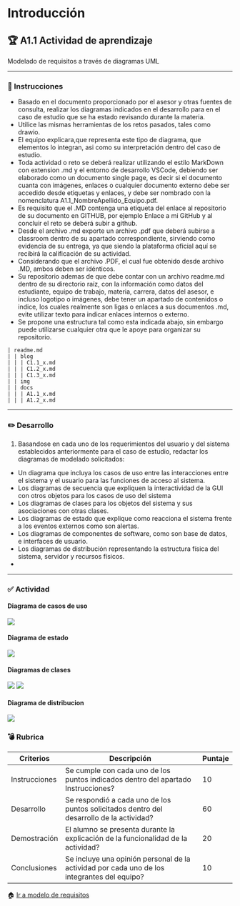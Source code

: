 # Introducción

## :trophy: A1.1 Actividad de aprendizaje

Modelado de requisitos a través de diagramas UML

___

### :blue_book: Instrucciones

- Basado en el documento proporcionado por el asesor y otras fuentes de consulta, realizar los
diagramas indicados en el desarrollo para en el caso de estudio que se ha estado revisando durante la
materia.
- Utilice las mismas herramientas de los retos pasados, tales como drawio.
- El equipo explicara,que representa este tipo de diagrama, que elementos lo integran, asi como su
interpretación dentro del caso de estudio.
- Toda actividad o reto se deberá realizar utilizando el estilo MarkDown con extension .md y el entorno
de desarrollo VSCode, debiendo ser elaborado como un documento single page, es decir si el
documento cuanta con imágenes, enlaces o cualquier documento externo debe ser accedido desde
etiquetas y enlaces, y debe ser nombrado con la nomenclatura A1.1_NombreApellido_Equipo.pdf.
- Es requisito que el .MD contenga una etiqueta del enlace al repositorio de su documento en GITHUB,
por ejemplo Enlace a mi GitHub y al concluir el reto se deberá subir a github.
- Desde el archivo .md exporte un archivo .pdf que deberá subirse a classroom dentro de su apartado
correspondiente, sirviendo como evidencia de su entrega, ya que siendo la plataforma oficial aquí se
recibirá la calificación de su actividad.
- Considerando que el archivo .PDF, el cual fue obtenido desde archivo .MD, ambos deben ser idénticos.
- Su repositorio ademas de que debe contar con un archivo readme.md dentro de su directorio raíz, con
la información como datos del estudiante, equipo de trabajo, materia, carrera, datos del asesor, e
incluso logotipo o imágenes, debe tener un apartado de contenidos o indice, los cuales realmente son
ligas o enlaces a sus documentos .md, evite utilizar texto para indicar enlaces internos o externo.
- Se propone una estructura tal como esta indicada abajo, sin embargo puede utilizarse cualquier otra
que le apoye para organizar su repositorio.

``` 
| readme.md
| | blog
| | | C1.1_x.md
| | | C1.2_x.md
| | | C1.3_x.md
| | img
| | docs
| | | A1.1_x.md
| | | A1.2_x.md
```

___

### :pencil2: Desarrollo

1. Basandose en cada uno de los requerimientos del usuario y del sistema establecidos anteriormente
para el caso de estudio, redactar los diagramas de modelado solicitados:
- Un diagrama que incluya los casos de uso entre las interacciones entre el sistema y el usuario para las
funciones de acceso al sistema.
- Los diagramas de secuencia que expliquen la interactividad de la GUI con otros objetos para los casos
de uso del sistema
- Los diagramas de clases para los objetos del sistema y sus asociaciones con otras clases.
- Los diagramas de estado que explique como reacciona el sistema frente a los eventos externos como
son alertas.
- Los diagramas de componentes de software, como son base de datos, e interfaces de usuario.
- Los diagramas de distribución representando la estructura física del sistema, servidor y recursos físicos.
- 
___

### :white_check_mark: Actividad

#### Diagrama de casos de uso
![](../img/A1_1_casos_de_uso.jpg)

#### Diagrama de estado
![](../img/A1.1_DiagramaEstados.png)

#### Diagramas de clases
![](../img/A1.1_DiagramaClases1y2.png)
![](../img/A1.1_DiagramaClases3.png)

#### Diagrama de distribucion
![](../img/A1.1_DiagramaDistribucion.png)

### :bomb: Rubrica

| Criterios     | Descripción                                                                                  | Puntaje |
| ------------- | -------------------------------------------------------------------------------------------- | ------- |
| Instrucciones | Se cumple con cada uno de los puntos indicados dentro del apartado Instrucciones?            | 10 |
| Desarrollo    | Se respondió a cada uno de los puntos solicitados dentro del desarrollo de la actividad?     | 60      |
| Demostración    |El alumno se presenta durante la explicación de la funcionalidad de la actividad?     | 20      |
| Conclusiones    | Se incluye una opinión personal de la actividad por cada uno de los integrantes del equipo?    | 10      |

:house: [Ir a modelo de requisitos](https://www.google.com/url?sa=D&q=file:///d%253A/OneDrive/Repositorios/AnalisisAvanzado_V2.0/docs/D1.0_Modelado_requisitos.md&ust=1603125240000000&usg=AOvVaw2VBbvZHyTdNQOsTsE5Z4HG&hl=es)

